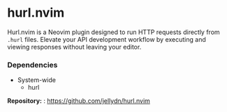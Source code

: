 # hurl.nvim

Hurl.nvim is a Neovim plugin designed to run HTTP requests directly from `.hurl` files. Elevate your API development workflow by executing and viewing responses without leaving your editor.

### Dependencies

- System-wide
  - hurl

**Repository:** : <https://github.com/jellydn/hurl.nvim>
